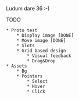 Ludum dare 36 :-)

TODO

	* Proto test
		* Display image [DONE]
		* Move image [DONE]
		* Slots
		* Grid based design
			* Visual feedback
			* Drag&Drop
	* Assets
		* Bg
		* Pointers
			* Select
			* Hover
			* Click
